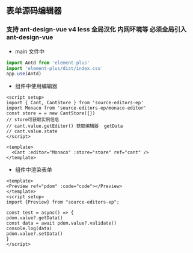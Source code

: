 ## 表单源码编辑器

### 支持 ant-design-vue v4 less 全局汉化 内网环境等 必须全局引入 ant-design-vue

- main 文件中

```js
import Antd from 'element-plus'
import 'element-plus/dist/index.css'
app.use(Antd)
```

- 组件中使用编辑器

```vue
<script setup>
import { Cant, CantStore } from 'source-editors-ep'
import Monaco from 'source-editors-ep/monaco-editor'
const store = = new CantStore({})
// store可获取实例信息
// cant.value.getEditor() 获取编辑器  getData
// cant.value.state
</script>

<template>
  <Cant :editor="Monaco" :store="store" ref="cant" />
</template>
```

- 组件中渲染表单

```vue
<template>
<Preview ref="pdom" :code="code"></Preview>
</template>
<script setup>
import {Preview} from "source-editors-ep";

const test = async() => {
pdom.value?.getData()
const data = await pdom.value?.validate()
console.log(data)
pdom.value?.setData()
}
</script>

```
